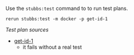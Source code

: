 
Use the `stubbs:test` command to to run test plans.

    rerun stubbs:test -m docker -p get-id-1

*Test plan sources*

* [get-id-1](tests/get-id-1.html)
  * it fails without a real test

